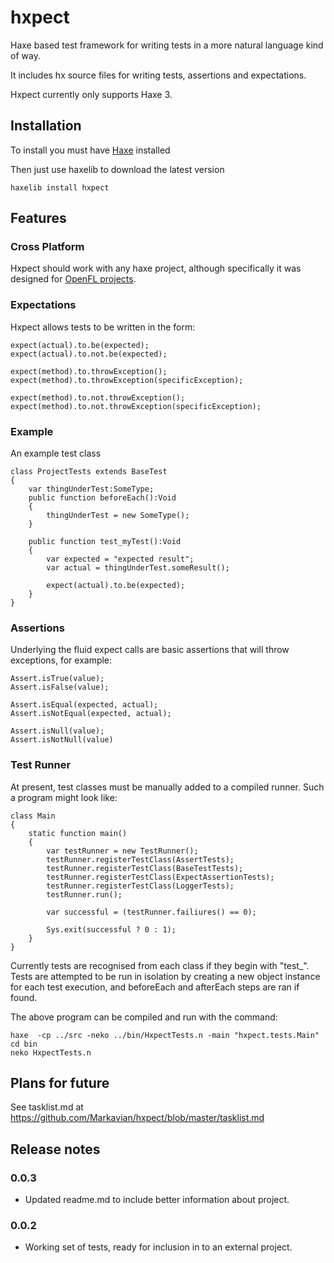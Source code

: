 hxpect
======

Haxe based test framework for writing tests in a more natural language kind of way.

It includes hx source files for writing tests, assertions and expectations.

Hxpect currently only supports Haxe 3.

Installation
------------

To install you must have [Haxe](http://www.haxe.org) installed

Then just use haxelib to download the latest version

	haxelib install hxpect

Features
--------

### Cross Platform

Hxpect should work with any haxe project, although specifically it was designed for [OpenFL projects](http://www.openfl.org). 

### Expectations

Hxpect allows tests to be written in the form:
	
	expect(actual).to.be(expected);
	expect(actual).to.not.be(expected);

	expect(method).to.throwException();
	expect(method).to.throwException(specificException);
	
	expect(method).to.not.throwException();
	expect(method).to.not.throwException(specificException);
	
### Example

An example test class

	class ProjectTests extends BaseTest 
	{
		var thingUnderTest:SomeType;
		public function beforeEach():Void
		{
			thingUnderTest = new SomeType();
		}
		
		public function test_myTest():Void
		{
			var expected = "expected result";
			var actual = thingUnderTest.someResult();
			
			expect(actual).to.be(expected);
		}
	}

### Assertions

Underlying the fluid expect calls are basic assertions that will throw exceptions, for example:
	
	Assert.isTrue(value);
	Assert.isFalse(value);
	
	Assert.isEqual(expected, actual);
	Assert.isNotEqual(expected, actual);
	
	Assert.isNull(value);
	Assert.isNotNull(value)

### Test Runner

At present, test classes must be manually added to a compiled runner. Such a program might look like:
	
	class Main 
	{
		static function main() 
		{
			var testRunner = new TestRunner();
			testRunner.registerTestClass(AssertTests);
			testRunner.registerTestClass(BaseTestTests);
			testRunner.registerTestClass(ExpectAssertionTests);
			testRunner.registerTestClass(LoggerTests);
			testRunner.run();
			
			var successful = (testRunner.failiures() == 0);
			
			Sys.exit(successful ? 0 : 1);
		}
	}
	
Currently tests are recognised from each class if they begin with "test_". Tests are attempted to be run in isolation by creating a new object instance for each test execution, and beforeEach and afterEach steps are ran if found.
 	
The above program can be compiled and run with the command:
	
	haxe  -cp ../src -neko ../bin/HxpectTests.n -main "hxpect.tests.Main"
	cd bin
	neko HxpectTests.n
	
Plans for future
----------------

See tasklist.md at https://github.com/Markavian/hxpect/blob/master/tasklist.md
	
Release notes
-------------

### 0.0.3
- Updated readme.md to include better information about project.

### 0.0.2
- Working set of tests, ready for inclusion in to an external project.
	
